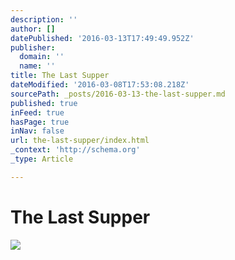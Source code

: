 ```yaml
---
description: ''
author: []
datePublished: '2016-03-13T17:49:49.952Z'
publisher:
  domain: ''
  name: ''
title: The Last Supper
dateModified: '2016-03-08T17:53:08.218Z'
sourcePath: _posts/2016-03-13-the-last-supper.md
published: true
inFeed: true
hasPage: true
inNav: false
url: the-last-supper/index.html
_context: 'http://schema.org'
_type: Article

---
```

# The Last Supper
![](https://the-grid-user-content.s3-us-west-2.amazonaws.com/65e1ecf6-4892-4bc0-bcf0-b76f1244fb6b.png)